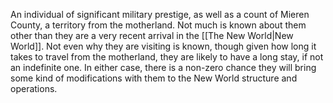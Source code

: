 An individual of significant military prestige, as well as a count of Mieren County, a territory from the motherland. Not much is known about them other than they are a very recent arrival in the [[The New World|New World]]. Not even why they are visiting is known, though given how long it takes to travel from the motherland, they are likely to have a long stay, if not an indefinite one. In either case, there is a non-zero chance they will bring some kind of modifications with them to the New World structure and operations.